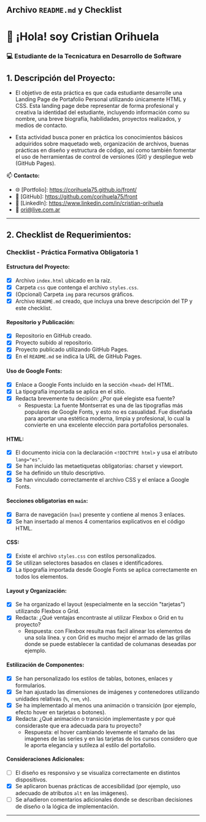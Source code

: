 ## Archivo `README.md` y Checklist


# 👋 ¡Hola! soy Cristian Orihuela

### 💻 Estudiante de la Tecnicatura en Desarrollo de Software 

## 1. Descripción del Proyecto:
- El objetivo de esta práctica es que cada estudiante desarrolle una Landing Page de Portafolio Personal utilizando únicamente HTML y CSS. Esta landing page debe representar de forma profesional y creativa la identidad del estudiante, incluyendo información como su nombre, una breve biografía, habilidades, proyectos realizados, y medios de contacto.

- Esta actividad busca poner en práctica los conocimientos básicos adquiridos sobre maquetado web, organización de archivos, buenas prácticas en diseño y estructura de código, así como también fomentar el uso de herramientas de control de versiones (Git) y despliegue web (GitHub Pages).


📫 **Contacto:**

- 🌐 [Portfolio]: https://corihuela75.github.io/front/
- 🐙 [GitHub]: https://github.com/corihuela75/front
- 💼 [LinkedIn]: https://www.linkedin.com/in/cristian-orihuela
- 📧 ori@live.com.ar

---

## 2. Checklist de Requerimientos:

### Checklist - Práctica Formativa Obligatoria 1

#### Estructura del Proyecto:
- [x] Archivo `index.html` ubicado en la raíz.
- [x] Carpeta `css` que contenga el archivo `styles.css`.
- [x] (Opcional) Carpeta `img` para recursos gráficos.
- [x] Archivo `README.md` creado, que incluya una breve descripción del TP y este checklist.

#### Repositorio y Publicación:
- [x] Repositorio en GitHub creado.
- [x] Proyecto subido al repositorio.
- [x] Proyecto publicado utilizando GitHub Pages.
- [x] En el `README.md` se indica la URL de GitHub Pages.

#### Uso de Google Fonts:
- [x] Enlace a Google Fonts incluido en la sección `<head>` del HTML.
- [x] La tipografía importada se aplica en el sitio.
- [x] Redacta brevemente tu decisión: ¿Por qué elegiste esa fuente?
    - Respuesta: La fuente Montserrat es una de las tipografías más populares de Google Fonts, y esto no es casualidad. Fue diseñada para aportar una estética moderna, limpia y profesional, lo cual la convierte en una excelente elección para portafolios personales. 

#### HTML:
- [x] El documento inicia con la declaración `<!DOCTYPE html>` y usa el atributo `lang="es"`.
- [x] Se han incluido las metaetiquetas obligatorias: charset y viewport.
- [x] Se ha definido un título descriptivo.
- [x] Se han vinculado correctamente el archivo CSS y el enlace a Google Fonts.

#### Secciones obligatorias en `main`:
- [x] Barra de navegación (`nav`) presente y contiene al menos 3 enlaces.
- [x] Se han insertado al menos 4 comentarios explicativos en el código HTML.

#### CSS:
- [x] Existe el archivo `styles.css` con estilos personalizados.
- [x] Se utilizan selectores basados en clases e identificadores.
- [x] La tipografía importada desde Google Fonts se aplica correctamente en todos los elementos.

#### Layout y Organización:
- [x] Se ha organizado el layout (especialmente en la sección "tarjetas") utilizando Flexbox o Grid.
- [x] Redacta: ¿Qué ventajas encontraste al utilizar Flexbox o Grid en tu proyecto?
    - Respuesta: con Flexbox resulta mas facil alinear los elementos de una sola línea. y con Grid es
        mucho mejor el armado de las grillas donde se puede establecer la cantidad de columanas deseadas
        por ejemplo.

#### Estilización de Componentes:
- [x] Se han personalizado los estilos de tablas, botones, enlaces y formularios.
- [x] Se han ajustado las dimensiones de imágenes y contenedores utilizando unidades relativas (`%`, `rem`, `vh`).
- [x] Se ha implementado al menos una animación o transición (por ejemplo, efecto hover en tarjetas o botones).
- [x] Redacta: ¿Qué animación o transición implementaste y por qué consideraste que era adecuada para tu proyecto?
    - Respuesta: el hover cambiando levemente el tamaño de las imagenes de las series y en las tarjetas de los
        cursos considero que le aporta elegancia y sutileza al estilo del portafolio.

#### Consideraciones Adicionales:
- [ ] El diseño es responsivo y se visualiza correctamente en distintos dispositivos.
- [x] Se aplicaron buenas prácticas de accesibilidad (por ejemplo, uso adecuado de atributos `alt` en las imágenes).
- [ ] Se añadieron comentarios adicionales donde se describan decisiones de diseño o la lógica de implementación.

---
